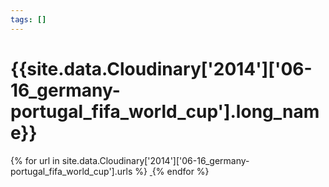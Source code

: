 ```yaml
---
tags: []
---
```

<div itemscope itemtype="http://schema.org/Photograph">
  <h1>{{site.data.Cloudinary['2014']['06-16_germany-portugal_fifa_world_cup'].long_name}}</h1>
  {% for url in site.data.Cloudinary['2014']['06-16_germany-portugal_fifa_world_cup'].urls %}
    <a itemprop="image" class="swipebox" title="" href="{{ site.cloudinary.baseurl }}/{{ url }}">
      <img alt="" itemprop="thumbnailUrl" src="{{ site.cloudinary.baseurl }}/h_150/{{ url }}" />
      <meta itemprop="isFamilyFriendly" content="true" />
    </a>
  {% endfor %}
</div>
